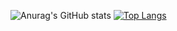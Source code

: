 
![Anurag's GitHub stats](https://github-readme-stats.vercel.app/api?username=LuizITDev&show_icons=true&theme=tokyonight)
[![Top Langs](https://github-readme-stats.vercel.app/api/top-langs/?username=LuizITDev&layout=donut)](https://github.com/anuraghazra/github-readme-stats)
